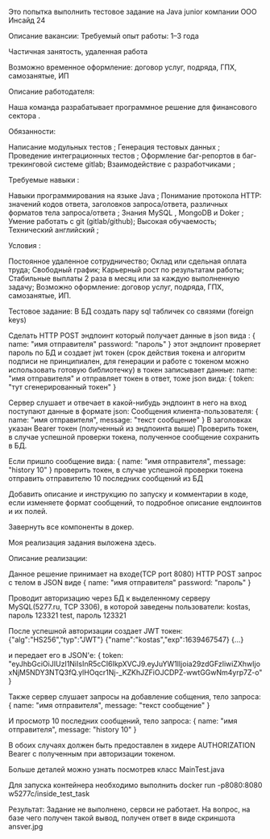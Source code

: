Это попытка выполнить тестовое задание на Java junior компании OOO Инсайд 24 




Описание вакансии:
Требуемый опыт работы: 1–3 года

Частичная занятость, удаленная работа

Возможно временное оформление: договор услуг, подряда, ГПХ, самозанятые, ИП

Описание работодателя:

Наша команда разрабатывает программное решение для финансового сектора .

Обязанности:

Написание модульных тестов ;
Генерация тестовых данных ;
Проведение интеграционных тестов ;
Оформление баг-репортов в баг-трекинговой системе gitlab;
Взаимодействие с разработчиками ;

Требуемые навыки :

Навыки программирования на языке Java ;
Понимание протокола HTTP: значений кодов ответа, заголовков запроса/ответа, различных форматов тела запроса/ответа ;
Знания MySQL , MongoDB и Doker ;
Умение работать с git (gitlab/github);
Высокая обучаемость;
Технический английский ;

Условия :

Постоянное удаленное сотрудничество;
Оклад или сдельная оплата труда;
Свободный график;
Карьерный рост по результатам работы;
Стабильные выплаты 2 раза в месяц или за каждую выполненную задачу;
Возможно оформление: договор услуг, подряда, ГПХ, самозанятые, ИП.





Тестовое задание:
В БД создать пару sql табличек со связями (foreign keys)

Сделать HTTP POST эндпоинт который получает данные в json вида :
{
   name: "имя отправителя"
   password: "пароль"
}
этот эндпоинт проверяет пароль по БД и создает jwt токен (срок действия токена и алгоритм подписи не принципиален, для генерации и работе с токеном можно использовать готовую библиотечку) в токен записывает данные: name: "имя отправителя"
и отправляет токен в ответ, тоже json вида:
{
   token: "тут сгенерированный токен"
}

Сервер слушает и отвечает в какой-нибудь эндпоинт в него на вход поступают данные в формате json:
Сообщения клиента-пользователя:
{
   name:       "имя отправителя",
   message:    "текст сообщение"
}
В заголовках указан Bearer токен (полученный из эндпоинта выше)
Проверить токен, в случае успешной проверки токена, полученное сообщение сохранить в БД.

Если пришло сообщение вида:
{
   name:       "имя отправителя",
   message:    "history 10"
}
проверить токен, в случае успешной проверки токена отправить отправителю 10 последних сообщений из БД

Добавить описание и инструкцию по запуску и комментарии в коде, если изменяете формат сообщений, то подробное описание ендпоинтов и их полей.

Завернуть все компоненты в докер.

Моя реализация задания выложена здесь.






Описание реализации:

Данное решение принимает на входе(TCP port 8080) HTTP POST запрос с телом в JSON виде
{
   name: "имя отправителя"
   password: "пароль"
}

Проводит авторизацию через БД к выделенному серверу MySQL(5277.ru, TCP 3306), в которой заведены пользователи:
kostas, пароль 123321
test, пароль 123321

После успешной авторизации создает JWT токен:
{"alg":"HS256","typ":"JWT"}
{"name":"kostas","exp":1639467547}
{...}

и передает его в JSON'е:
{
   token: "eyJhbGciOiJIUzI1NiIsInR5cCI6IkpXVCJ9.eyJuYW1lIjoia29zdGFzIiwiZXhwIjoxNjM5NDY3NTQ3fQ.ylHOqcr1Nj-_KZKhJZFiOJCDPZ-wwtGGwNm4yrp7Z-o"
}

Также сервер слушает запросы на добавление собщения, тело запроса:
{
   name:       "имя отправителя",
   message:    "текст сообщение"
}

И просмотр 10 последних сообщений, тело запроса:
{
   name:       "имя отправителя",
   message:    "history 10"
}

В обоих случаях должен быть предоставлен в хидере AUTHORIZATION Bearer с полученным при авторизации токеном.

Больше деталей можно узнать посмотрев класс MainTest.java


Для запуска контейнера необходимо выполнить docker run -p8080:8080 w5277c/inside_test_task





Результат:
Задание не выполнено, сервси не работает. На вопрос, на базе чего получен такой вывод, получен ответ в виде скриншота ansver.jpg
